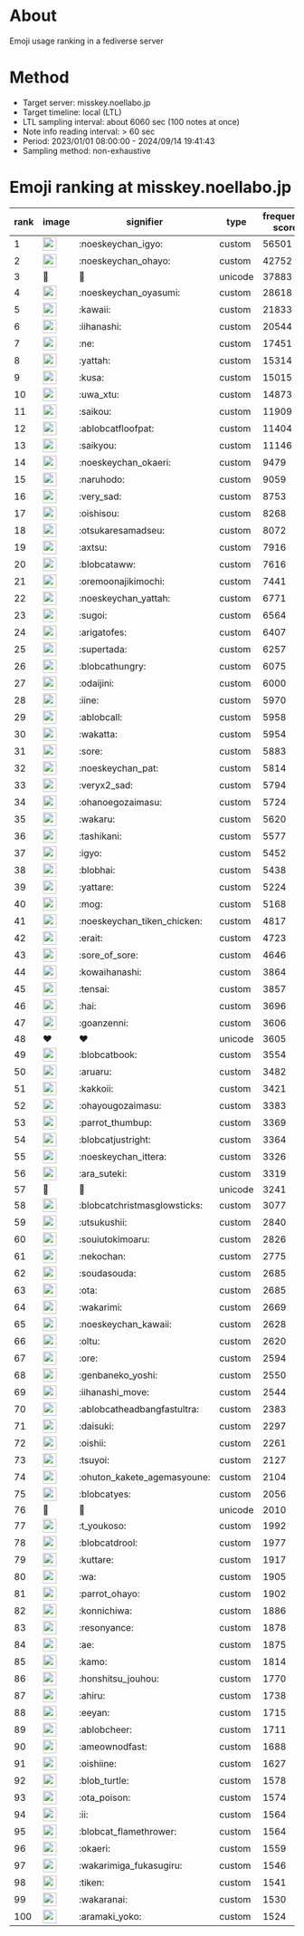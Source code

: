 # About
Emoji usage ranking in a fediverse server

# Method
- Target server: misskey.noellabo.jp
- Target timeline: local (LTL)
- LTL sampling interval: about 6060 sec (100 notes at once)
- Note info reading interval: > 60 sec
- Period: 2023/01/01 08:00:00 - 2024/09/14 19:41:43 
- Sampling method: non-exhaustive

# Emoji ranking at misskey.noellabo.jp

|rank|image|signifier|type|frequency score|
|----|----|----|----|----|
|1|<img height="24" src="https://misskey.noellabo.jp/emoji/noeskeychan_igyo.webp">|:noeskeychan_igyo:|custom|56501|
|2|<img height="24" src="https://misskey.noellabo.jp/emoji/noeskeychan_ohayo.webp">|:noeskeychan_ohayo:|custom|42752|
|3|🎉|🎉|unicode|37883|
|4|<img height="24" src="https://misskey.noellabo.jp/emoji/noeskeychan_oyasumi.webp">|:noeskeychan_oyasumi:|custom|28618|
|5|<img height="24" src="https://misskey.noellabo.jp/emoji/kawaii.webp">|:kawaii:|custom|21833|
|6|<img height="24" src="https://misskey.noellabo.jp/emoji/iihanashi.webp">|:iihanashi:|custom|20544|
|7|<img height="24" src="https://misskey.noellabo.jp/emoji/ne.webp">|:ne:|custom|17451|
|8|<img height="24" src="https://misskey.noellabo.jp/emoji/yattah.webp">|:yattah:|custom|15314|
|9|<img height="24" src="https://misskey.noellabo.jp/emoji/kusa.webp">|:kusa:|custom|15015|
|10|<img height="24" src="https://misskey.noellabo.jp/emoji/uwa_xtu.webp">|:uwa_xtu:|custom|14873|
|11|<img height="24" src="https://misskey.noellabo.jp/emoji/saikou.webp">|:saikou:|custom|11909|
|12|<img height="24" src="https://misskey.noellabo.jp/emoji/ablobcatfloofpat.webp">|:ablobcatfloofpat:|custom|11404|
|13|<img height="24" src="https://misskey.noellabo.jp/emoji/saikyou.webp">|:saikyou:|custom|11146|
|14|<img height="24" src="https://misskey.noellabo.jp/emoji/noeskeychan_okaeri.webp">|:noeskeychan_okaeri:|custom|9479|
|15|<img height="24" src="https://misskey.noellabo.jp/emoji/naruhodo.webp">|:naruhodo:|custom|9059|
|16|<img height="24" src="https://misskey.noellabo.jp/emoji/very_sad.webp">|:very_sad:|custom|8753|
|17|<img height="24" src="https://misskey.noellabo.jp/emoji/oishisou.webp">|:oishisou:|custom|8268|
|18|<img height="24" src="https://misskey.noellabo.jp/emoji/otsukaresamadseu.webp">|:otsukaresamadseu:|custom|8072|
|19|<img height="24" src="https://misskey.noellabo.jp/emoji/axtsu.webp">|:axtsu:|custom|7916|
|20|<img height="24" src="https://misskey.noellabo.jp/emoji/blobcataww.webp">|:blobcataww:|custom|7616|
|21|<img height="24" src="https://misskey.noellabo.jp/emoji/oremoonajikimochi.webp">|:oremoonajikimochi:|custom|7441|
|22|<img height="24" src="https://misskey.noellabo.jp/emoji/noeskeychan_yattah.webp">|:noeskeychan_yattah:|custom|6771|
|23|<img height="24" src="https://misskey.noellabo.jp/emoji/sugoi.webp">|:sugoi:|custom|6564|
|24|<img height="24" src="https://misskey.noellabo.jp/emoji/arigatofes.webp">|:arigatofes:|custom|6407|
|25|<img height="24" src="https://misskey.noellabo.jp/emoji/supertada.webp">|:supertada:|custom|6257|
|26|<img height="24" src="https://misskey.noellabo.jp/emoji/blobcathungry.webp">|:blobcathungry:|custom|6075|
|27|<img height="24" src="https://misskey.noellabo.jp/emoji/odaijini.webp">|:odaijini:|custom|6000|
|28|<img height="24" src="https://misskey.noellabo.jp/emoji/iine.webp">|:iine:|custom|5970|
|29|<img height="24" src="https://misskey.noellabo.jp/emoji/ablobcall.webp">|:ablobcall:|custom|5958|
|30|<img height="24" src="https://misskey.noellabo.jp/emoji/wakatta.webp">|:wakatta:|custom|5954|
|31|<img height="24" src="https://misskey.noellabo.jp/emoji/sore.webp">|:sore:|custom|5883|
|32|<img height="24" src="https://misskey.noellabo.jp/emoji/noeskeychan_pat.webp">|:noeskeychan_pat:|custom|5814|
|33|<img height="24" src="https://misskey.noellabo.jp/emoji/veryx2_sad.webp">|:veryx2_sad:|custom|5794|
|34|<img height="24" src="https://misskey.noellabo.jp/emoji/ohanoegozaimasu.webp">|:ohanoegozaimasu:|custom|5724|
|35|<img height="24" src="https://misskey.noellabo.jp/emoji/wakaru.webp">|:wakaru:|custom|5620|
|36|<img height="24" src="https://misskey.noellabo.jp/emoji/tashikani.webp">|:tashikani:|custom|5577|
|37|<img height="24" src="https://misskey.noellabo.jp/emoji/igyo.webp">|:igyo:|custom|5452|
|38|<img height="24" src="https://misskey.noellabo.jp/emoji/blobhai.webp">|:blobhai:|custom|5438|
|39|<img height="24" src="https://misskey.noellabo.jp/emoji/yattare.webp">|:yattare:|custom|5224|
|40|<img height="24" src="https://misskey.noellabo.jp/emoji/mog.webp">|:mog:|custom|5168|
|41|<img height="24" src="https://misskey.noellabo.jp/emoji/noeskeychan_tiken_chicken.webp">|:noeskeychan_tiken_chicken:|custom|4817|
|42|<img height="24" src="https://misskey.noellabo.jp/emoji/erait.webp">|:erait:|custom|4723|
|43|<img height="24" src="https://misskey.noellabo.jp/emoji/sore_of_sore.webp">|:sore_of_sore:|custom|4646|
|44|<img height="24" src="https://misskey.noellabo.jp/emoji/kowaihanashi.webp">|:kowaihanashi:|custom|3864|
|45|<img height="24" src="https://misskey.noellabo.jp/emoji/tensai.webp">|:tensai:|custom|3857|
|46|<img height="24" src="https://misskey.noellabo.jp/emoji/hai.webp">|:hai:|custom|3696|
|47|<img height="24" src="https://misskey.noellabo.jp/emoji/goanzenni.webp">|:goanzenni:|custom|3606|
|48|❤|❤|unicode|3605|
|49|<img height="24" src="https://misskey.noellabo.jp/emoji/blobcatbook.webp">|:blobcatbook:|custom|3554|
|50|<img height="24" src="https://misskey.noellabo.jp/emoji/aruaru.webp">|:aruaru:|custom|3482|
|51|<img height="24" src="https://misskey.noellabo.jp/emoji/kakkoii.webp">|:kakkoii:|custom|3421|
|52|<img height="24" src="https://misskey.noellabo.jp/emoji/ohayougozaimasu.webp">|:ohayougozaimasu:|custom|3383|
|53|<img height="24" src="https://misskey.noellabo.jp/emoji/parrot_thumbup.webp">|:parrot_thumbup:|custom|3369|
|54|<img height="24" src="https://misskey.noellabo.jp/emoji/blobcatjustright.webp">|:blobcatjustright:|custom|3364|
|55|<img height="24" src="https://misskey.noellabo.jp/emoji/noeskeychan_ittera.webp">|:noeskeychan_ittera:|custom|3326|
|56|<img height="24" src="https://misskey.noellabo.jp/emoji/ara_suteki.webp">|:ara_suteki:|custom|3319|
|57|🍗|🍗|unicode|3241|
|58|<img height="24" src="https://misskey.noellabo.jp/emoji/blobcatchristmasglowsticks.webp">|:blobcatchristmasglowsticks:|custom|3077|
|59|<img height="24" src="https://misskey.noellabo.jp/emoji/utsukushii.webp">|:utsukushii:|custom|2840|
|60|<img height="24" src="https://misskey.noellabo.jp/emoji/souiutokimoaru.webp">|:souiutokimoaru:|custom|2826|
|61|<img height="24" src="https://misskey.noellabo.jp/emoji/nekochan.webp">|:nekochan:|custom|2775|
|62|<img height="24" src="https://misskey.noellabo.jp/emoji/soudasouda.webp">|:soudasouda:|custom|2685|
|63|<img height="24" src="https://misskey.noellabo.jp/emoji/ota.webp">|:ota:|custom|2685|
|64|<img height="24" src="https://misskey.noellabo.jp/emoji/wakarimi.webp">|:wakarimi:|custom|2669|
|65|<img height="24" src="https://misskey.noellabo.jp/emoji/noeskeychan_kawaii.webp">|:noeskeychan_kawaii:|custom|2628|
|66|<img height="24" src="https://misskey.noellabo.jp/emoji/oltu.webp">|:oltu:|custom|2620|
|67|<img height="24" src="https://misskey.noellabo.jp/emoji/ore.webp">|:ore:|custom|2594|
|68|<img height="24" src="https://misskey.noellabo.jp/emoji/genbaneko_yoshi.webp">|:genbaneko_yoshi:|custom|2550|
|69|<img height="24" src="https://misskey.noellabo.jp/emoji/iihanashi_move.webp">|:iihanashi_move:|custom|2544|
|70|<img height="24" src="https://misskey.noellabo.jp/emoji/ablobcatheadbangfastultra.webp">|:ablobcatheadbangfastultra:|custom|2383|
|71|<img height="24" src="https://misskey.noellabo.jp/emoji/daisuki.webp">|:daisuki:|custom|2297|
|72|<img height="24" src="https://misskey.noellabo.jp/emoji/oishii.webp">|:oishii:|custom|2261|
|73|<img height="24" src="https://misskey.noellabo.jp/emoji/tsuyoi.webp">|:tsuyoi:|custom|2127|
|74|<img height="24" src="https://misskey.noellabo.jp/emoji/ohuton_kakete_agemasyoune.webp">|:ohuton_kakete_agemasyoune:|custom|2104|
|75|<img height="24" src="https://misskey.noellabo.jp/emoji/blobcatyes.webp">|:blobcatyes:|custom|2056|
|76|👀|👀|unicode|2010|
|77|<img height="24" src="https://misskey.noellabo.jp/emoji/t_youkoso.webp">|:t_youkoso:|custom|1992|
|78|<img height="24" src="https://misskey.noellabo.jp/emoji/blobcatdrool.webp">|:blobcatdrool:|custom|1977|
|79|<img height="24" src="https://misskey.noellabo.jp/emoji/kuttare.webp">|:kuttare:|custom|1917|
|80|<img height="24" src="https://misskey.noellabo.jp/emoji/wa.webp">|:wa:|custom|1905|
|81|<img height="24" src="https://misskey.noellabo.jp/emoji/parrot_ohayo.webp">|:parrot_ohayo:|custom|1902|
|82|<img height="24" src="https://misskey.noellabo.jp/emoji/konnichiwa.webp">|:konnichiwa:|custom|1886|
|83|<img height="24" src="https://misskey.noellabo.jp/emoji/resonyance.webp">|:resonyance:|custom|1878|
|84|<img height="24" src="https://misskey.noellabo.jp/emoji/ae.webp">|:ae:|custom|1875|
|85|<img height="24" src="https://misskey.noellabo.jp/emoji/kamo.webp">|:kamo:|custom|1814|
|86|<img height="24" src="https://misskey.noellabo.jp/emoji/honshitsu_jouhou.webp">|:honshitsu_jouhou:|custom|1770|
|87|<img height="24" src="https://misskey.noellabo.jp/emoji/ahiru.webp">|:ahiru:|custom|1738|
|88|<img height="24" src="https://misskey.noellabo.jp/emoji/eeyan.webp">|:eeyan:|custom|1715|
|89|<img height="24" src="https://misskey.noellabo.jp/emoji/ablobcheer.webp">|:ablobcheer:|custom|1711|
|90|<img height="24" src="https://misskey.noellabo.jp/emoji/ameownodfast.webp">|:ameownodfast:|custom|1688|
|91|<img height="24" src="https://misskey.noellabo.jp/emoji/oishiine.webp">|:oishiine:|custom|1627|
|92|<img height="24" src="https://misskey.noellabo.jp/emoji/blob_turtle.webp">|:blob_turtle:|custom|1578|
|93|<img height="24" src="https://misskey.noellabo.jp/emoji/ota_poison.webp">|:ota_poison:|custom|1574|
|94|<img height="24" src="https://misskey.noellabo.jp/emoji/ii.webp">|:ii:|custom|1564|
|95|<img height="24" src="https://misskey.noellabo.jp/emoji/blobcat_flamethrower.webp">|:blobcat_flamethrower:|custom|1564|
|96|<img height="24" src="https://misskey.noellabo.jp/emoji/okaeri.webp">|:okaeri:|custom|1559|
|97|<img height="24" src="https://misskey.noellabo.jp/emoji/wakarimiga_fukasugiru.webp">|:wakarimiga_fukasugiru:|custom|1546|
|98|<img height="24" src="https://misskey.noellabo.jp/emoji/tiken.webp">|:tiken:|custom|1541|
|99|<img height="24" src="https://misskey.noellabo.jp/emoji/wakaranai.webp">|:wakaranai:|custom|1530|
|100|<img height="24" src="https://misskey.noellabo.jp/emoji/aramaki_yoko.webp">|:aramaki_yoko:|custom|1524|
